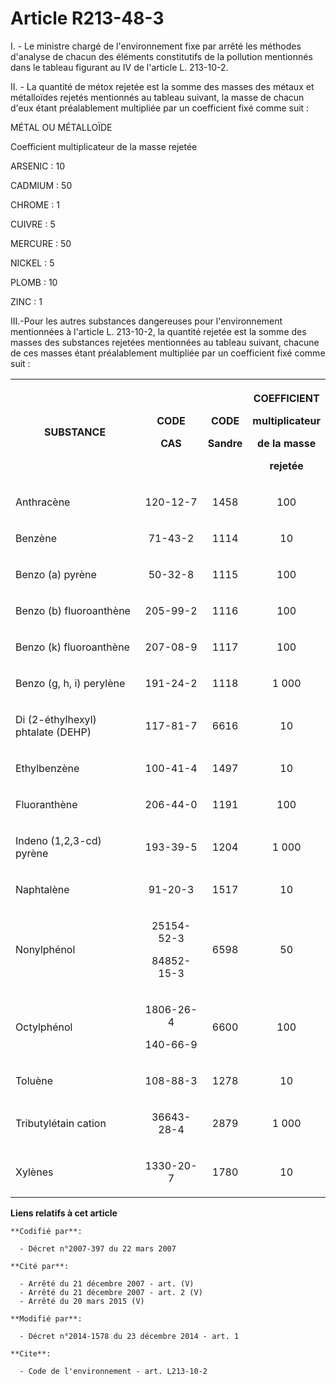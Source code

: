 # Article R213-48-3

I. - Le ministre chargé de l'environnement fixe par arrêté les méthodes d'analyse de chacun des éléments constitutifs de la
pollution mentionnés dans le tableau figurant au IV de l'article L. 213-10-2. 

II. - La quantité de métox rejetée est la somme des masses des métaux et métalloïdes rejetés mentionnés au tableau suivant,
la masse de chacun d'eux étant préalablement multipliée par un coefficient fixé comme suit : 

MÉTAL OU MÉTALLOÏDE 

Coefficient multiplicateur de la masse rejetée 

ARSENIC : 10 

CADMIUM : 50 

CHROME : 1 

CUIVRE : 5 

MERCURE : 50 

NICKEL : 5 

PLOMB : 10 

ZINC : 1

III.-Pour les autres substances dangereuses pour l'environnement mentionnées à l'article L. 213-10-2, la quantité rejetée est
la somme des masses des substances rejetées mentionnées au tableau suivant, chacune de ces masses étant préalablement
multipliée par un coefficient fixé comme suit : 

<table>
  <tbody>
    <tr>
      <th>

SUBSTANCE 

</th>
      <th>

CODE 

CAS 

</th>
      <th>

CODE 

Sandre 

</th>
      <th>

COEFFICIENT 

multiplicateur 

de la masse 

rejetée 

</th>
    </tr>
    <tr>
      <td align="left">

Anthracène 

</td>
      <td align="center">

120-12-7 

</td>
      <td align="center">

1458 

</td>
      <td align="center">

100 

</td>
    </tr>
    <tr>
      <td align="left">

Benzène 

</td>
      <td align="center">

71-43-2 

</td>
      <td align="center">

1114 

</td>
      <td align="center">

10 

</td>
    </tr>
    <tr>
      <td align="left">

Benzo (a) pyrène 

</td>
      <td align="center">

50-32-8 

</td>
      <td align="center">

1115 

</td>
      <td align="center">

100 

</td>
    </tr>
    <tr>
      <td align="left">

Benzo (b) fluoroanthène 

</td>
      <td align="center">

205-99-2 

</td>
      <td align="center">

1116 

</td>
      <td align="center">

100 

</td>
    </tr>
    <tr>
      <td align="left">

Benzo (k) fluoroanthène 

</td>
      <td align="center">

207-08-9 

</td>
      <td align="center">

1117 

</td>
      <td align="center">

100 

</td>
    </tr>
    <tr>
      <td align="left">

Benzo (g, h, i) perylène 

</td>
      <td align="center">

191-24-2 

</td>
      <td align="center">

1118 

</td>
      <td align="center">

1 000 

</td>
    </tr>
    <tr>
      <td align="left">

Di (2-éthylhexyl) phtalate (DEHP) 

</td>
      <td align="center">

117-81-7 

</td>
      <td align="center">

6616 

</td>
      <td align="center">

10 

</td>
    </tr>
    <tr>
      <td align="left">

Ethylbenzène 

</td>
      <td align="center">

100-41-4 

</td>
      <td align="center">

1497 

</td>
      <td align="center">

10 

</td>
    </tr>
    <tr>
      <td align="left">

Fluoranthène 

</td>
      <td align="center">

206-44-0 

</td>
      <td align="center">

1191 

</td>
      <td align="center">

100 

</td>
    </tr>
    <tr>
      <td align="left">

Indeno (1,2,3-cd) pyrène 

</td>
      <td align="center">

193-39-5 

</td>
      <td align="center">

1204 

</td>
      <td align="center">

1 000 

</td>
    </tr>
    <tr>
      <td align="left">

Naphtalène 

</td>
      <td align="center">

91-20-3 

</td>
      <td align="center">

1517 

</td>
      <td align="center">

10 

</td>
    </tr>
    <tr>
      <td align="left">

Nonylphénol 

</td>
      <td align="center">

25154-52-3 

84852-15-3 

</td>
      <td align="center">

6598 

</td>
      <td align="center">

50 

</td>
    </tr>
    <tr>
      <td align="left">

Octylphénol 

</td>
      <td align="center">

1806-26-4 

140-66-9 

</td>
      <td align="center">

6600 

</td>
      <td align="center">

100 

</td>
    </tr>
    <tr>
      <td align="left">

Toluène 

</td>
      <td align="center">

108-88-3 

</td>
      <td align="center">

1278 

</td>
      <td align="center">

10 

</td>
    </tr>
    <tr>
      <td align="left">

Tributylétain cation 

</td>
      <td align="center">

36643-28-4 

</td>
      <td align="center">

2879 

</td>
      <td align="center">

1 000 

</td>
    </tr>
    <tr>
      <td align="left">

Xylènes 

</td>
      <td align="center">

1330-20-7 

</td>
      <td align="center">

1780 

</td>
      <td align="center">

10 

</td>
    </tr>
  </tbody>
</table>

**Liens relatifs à cet article**

	**Codifié par**:

	  - Décret n°2007-397 du 22 mars 2007

	**Cité par**:

	  - Arrêté du 21 décembre 2007 - art. (V)
	  - Arrêté du 21 décembre 2007 - art. 2 (V)
	  - Arrêté du 20 mars 2015 (V)

	**Modifié par**:

	  - Décret n°2014-1578 du 23 décembre 2014 - art. 1

	**Cite**:

	  - Code de l'environnement - art. L213-10-2
